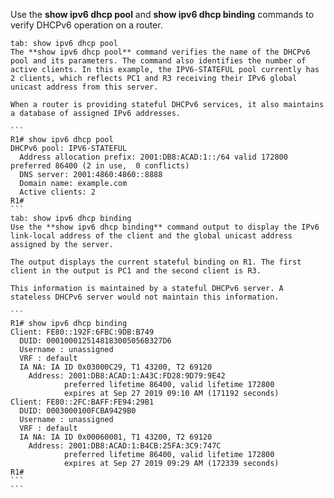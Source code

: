 Use the **show ipv6 dhcp pool** and **show ipv6 dhcp binding** commands to verify DHCPv6 operation on a router.

````tabs
tab: show ipv6 dhcp pool
The **show ipv6 dhcp pool** command verifies the name of the DHCPv6 pool and its parameters. The command also identifies the number of active clients. In this example, the IPV6-STATEFUL pool currently has 2 clients, which reflects PC1 and R3 receiving their IPv6 global unicast address from this server.

When a router is providing stateful DHCPv6 services, it also maintains a database of assigned IPv6 addresses.

```
R1# show ipv6 dhcp pool
DHCPv6 pool: IPV6-STATEFUL
  Address allocation prefix: 2001:DB8:ACAD:1::/64 valid 172800 preferred 86400 (2 in use,  0 conflicts)
  DNS server: 2001:4860:4860::8888
  Domain name: example.com
  Active clients: 2
R1#
```
tab: show ipv6 dhcp binding
Use the **show ipv6 dhcp binding** command output to display the IPv6 link-local address of the client and the global unicast address assigned by the server.

The output displays the current stateful binding on R1. The first client in the output is PC1 and the second client is R3.

This information is maintained by a stateful DHCPv6 server. A stateless DHCPv6 server would not maintain this information.

```
R1# show ipv6 dhcp binding
Client: FE80::192F:6FBC:9DB:B749
  DUID: 0001000125148183005056B327D6
  Username : unassigned
  VRF : default
  IA NA: IA ID 0x03000C29, T1 43200, T2 69120
    Address: 2001:DB8:ACAD:1:A43C:FD28:9D79:9E42
            preferred lifetime 86400, valid lifetime 172800
            expires at Sep 27 2019 09:10 AM (171192 seconds)
Client: FE80::2FC:BAFF:FE94:29B1
  DUID: 0003000100FCBA9429B0
  Username : unassigned
  VRF : default
  IA NA: IA ID 0x00060001, T1 43200, T2 69120
    Address: 2001:DB8:ACAD:1:B4CB:25FA:3C9:747C
            preferred lifetime 86400, valid lifetime 172800
            expires at Sep 27 2019 09:29 AM (172339 seconds)
R1#
```
```
